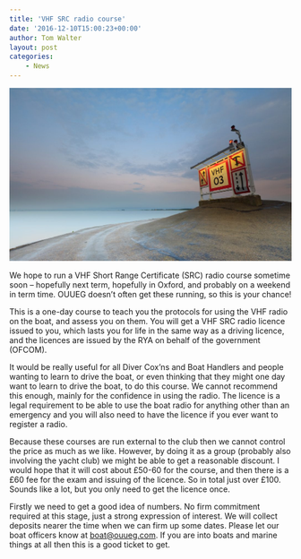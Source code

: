```yaml
---
title: 'VHF SRC radio course'
date: '2016-12-10T15:00:23+00:00'
author: Tom Walter
layout: post
categories:
    - News
---
```


![](/assets/images/5979002391_64ee490688_b-e1481382003817.jpg)

We hope to run a VHF Short Range Certificate (SRC) radio course sometime soon – hopefully next term, hopefully in Oxford, and probably on a weekend in term time. OUUEG doesn’t often get these running, so this is your chance!

This is a one-day course to teach you the protocols for using the VHF radio on the boat, and assess you on them. You will get a VHF SRC radio licence issued to you, which lasts you for life in the same way as a driving licence, and the licences are issued by the RYA on behalf of the government (OFCOM).

It would be really useful for all Diver Cox’ns and Boat Handlers and people wanting to learn to drive the boat, or even thinking that they might one day want to learn to drive the boat, to do this course. We cannot recommend this enough, mainly for the confidence in using the radio. The licence is a legal requirement to be able to use the boat radio for anything other than an emergency and you will also need to have the licence if you ever want to register a radio.

Because these courses are run external to the club then we cannot control the price as much as we like. However, by doing it as a group (probably also involving the yacht club) we might be able to get a reasonable discount. I would hope that it will cost about £50-60 for the course, and then there is a £60 fee for the exam and issuing of the licence. So in total just over £100. Sounds like a lot, but you only need to get the licence once.

Firstly we need to get a good idea of numbers. No firm commitment required at this stage, just a strong expression of interest. We will collect deposits nearer the time when we can firm up some dates. Please let our boat officers know at <boat@ouueg.com>. If you are into boats and marine things at all then this is a good ticket to get.
